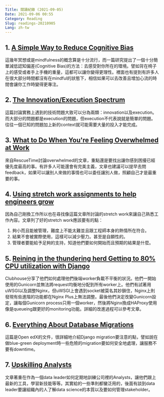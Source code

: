 ```yaml
---
Title: 閱讀紀錄 (2021-09-05)
Date: 2021-09-06 00:55
Category: Reading
Slug: readings-20210905
Lang: zh-tw
---
```


## 1. [A Simple Way to Reduce Cognitive Bias](https://nautil.us/blog/a-simple-way-to-reduce-cognitive-bias)

這幾年冥想或是mindfulness的概念算是十分流行，而一篇研究提出了一個十分簡單減低認知偏差(Cognitive Bias)的方法：去感受對你所在的環境。譬如背在椅子上的感受或者手上手機的重量，這都可以讓你變得更理性。裡面也有提到有許多人在很大部分時間都沒有在mindful的狀態下，相信如果可以去改善且增加心流的時間會讓你工作時變得更專注。


## 2. [The Innovation/Execution Spectrum](https://jacobian.org/2020/feb/18/innovation-execution/)

這篇討論實務上遇到的技術問題大致可以分為兩類：innovation以及execution。而大部分的問題都是execution的問題，但execution不代表說就是簡單的問題。往往一個已知的問題加上新的context就可能需要大量的投入才能完成。

## 3. [What to Do When You're Feeling Overwhelmed at Work](https://blog.rescuetime.com/feeling-overwhelmed/)

來自RescueTime討論overwhelmed的文章，重點還是要找出讓你感到困擾已經優先度最高的事。有許多人可能還會有完美主義，文章也建議可以提早去問feedback，如果可以讓別人來做的事情也可以委任讓別人做，照顧自己才是最重要的事。

## 4. [Using stretch work assignments to help engineers grow](https://stackoverflow.blog/2021/08/16/using-stretch-work-assignments-to-help-engineers-grow/)

因為自己剛換工作所以也在尋找像這篇文章所討論的stretch work來讓自己熟悉工作內容。文章列了好的stretch work應該要有的點：
1. 夠小而且能被管理，難度上不能太難並且跟工程師本身的熱情所在符合。
2. 結果不會被實際使用，這樣可以減少壓力。甚至是自願性的。
3. 管理者要能給予足夠的支持，知道他們要如何開始而且預期的結果是什麼。

## 5. [Reining in the thundering herd Getting to 80% CPU utilization with Django](https://blog.clubhouse.com/reining-in-the-thundering-herd-with-django-and-gunicorn/)

Clubhouse分享了他們如何處理他們後端worker負載不平衡的狀況。他們一開始使用的Gunicorn並無法將request均衡地分配到所有worker上。他們有試著用uWSGI以及調整Nginx，但uWSGI上會遇到socket被莫名其妙鎖住，Nginx上則發現有些進階的功能都在Nginx Plus上無法調整。最後他們決定改變Gunicorn設定，讓每個Gunicorn process只用一個worker，然後將Nginx換成HAProxy使用像是queueing跟更好的monitoring功能。詳細的改進過程可以參考文章。

## 6. [Everything About Database Migrations](https://openedx.atlassian.net/wiki/spaces/AC/pages/23003228/Everything+About+Database+Migrations)

這篇是Open edX的文件，很詳細地介紹Django migration要注意的點，譬如說在做blue-green deployment時一些危險的migration要如何安全地處理，讓服務不要有downtime。

## 7. [Upskilling Analysts](https://betterwithdata.substack.com/p/upskilling-analysts)

文章著重在作為一個data leader如何定期地訓練公司裡的Analysts，讓他們跟上最新的工具，學習新技能等等。其實給的一些準則都蠻泛用的，後面有談到data leader要讓組織內的人了解data science的本質以及要如何管理stakeholder。

